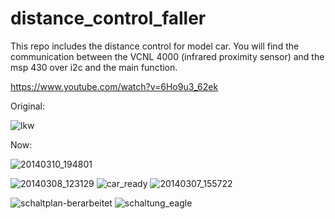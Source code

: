 # distance_control_faller
This repo includes the distance control for model car. You will find the communication between the VCNL 4000 (infrared proximity sensor) and the msp 430 over i2c and the main function.

https://www.youtube.com/watch?v=6Ho9u3_62ek

Original: 

![lkw](https://user-images.githubusercontent.com/33156463/33239117-a78139dc-d29b-11e7-84de-e79270a819a0.JPG)

Now:

![20140310_194801](https://user-images.githubusercontent.com/33156463/33239267-72779e22-d29e-11e7-8a9d-4cd48f7ec6af.jpg)

![20140308_123129](https://user-images.githubusercontent.com/33156463/33239266-725eda54-d29e-11e7-8213-4c1bc89422ca.jpg)
![car_ready](https://user-images.githubusercontent.com/33156463/33239268-728fadf0-d29e-11e7-84d1-7e41c7ec7f5f.JPG)
![20140307_155722](https://user-images.githubusercontent.com/33156463/33239265-72455124-d29e-11e7-869f-f1394bad338a.jpg)

![schaltplan-berarbeitet](https://user-images.githubusercontent.com/33156463/33239269-72a6f758-d29e-11e7-8d1d-529b2cedf0a2.jpg)
![schaltung_eagle](https://user-images.githubusercontent.com/33156463/33239271-72dda672-d29e-11e7-9285-0544e012a9d5.JPG)
